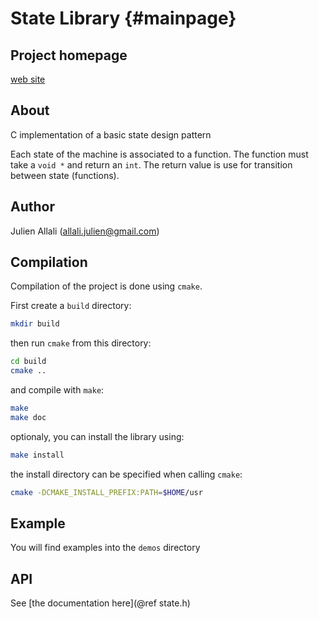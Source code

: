 State Library         {#mainpage}
=============

Project homepage
----------------
[web site](http://allali.github.io/statelib/)

About
-----
C implementation of a basic state design pattern

Each state of the machine is associated to a function. The function must take a `void *` and return an `int`. The return value is use for transition between state (functions).

Author
------
Julien Allali (allali.julien@gmail.com)

Compilation
-----------
Compilation of the project is done using `cmake`.

First create a `build` directory:

```sh
mkdir build
```

then run `cmake` from this directory:

```sh
cd build
cmake ..
```

and compile with `make`:

```sh
make
make doc
```

optionaly, you can install the library using:

```sh
make install
```

the install directory can be specified when calling `cmake`:

```sh
cmake -DCMAKE_INSTALL_PREFIX:PATH=$HOME/usr
```

Example
-------
You will find examples into the `demos` directory

API
---
See [the documentation here](@ref state.h)